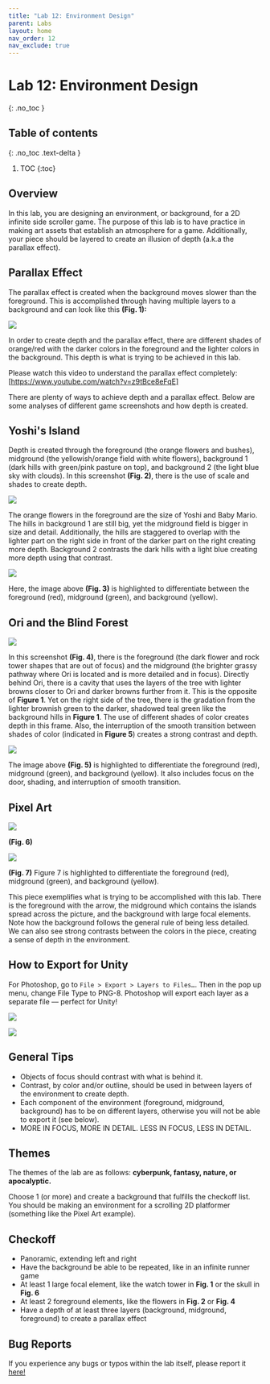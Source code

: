```yaml
---
title: "Lab 12: Environment Design"
parent: Labs
layout: home
nav_order: 12
nav_exclude: true
---
```


# Lab 12: Environment Design
{: .no_toc }

## Table of contents
{: .no_toc .text-delta }

1. TOC
{:toc}

## Overview
In this lab, you are designing an environment, or background, for a 2D infinite side scroller game. The purpose of this lab is to have practice in making art assets that establish an atmosphere for a game. Additionally, your piece should be layered to create an illusion
of depth (a.k.a the parallax effect).


## Parallax Effect
The parallax effect is created when the background moves slower than the foreground. This is accomplished through having multiple layers to a background and can look like this **(Fig. 1):**

![](images/image1.png)

In order to create depth and the parallax effect, there are different shades of orange/red with the darker colors in the foreground and the lighter colors in the background. This depth is what is trying to be achieved in this lab.

Please watch this video to understand the parallax effect completely: [https://www.youtube.com/watch?v=z9tBce8eFqE]

There are plenty of ways to achieve depth and a parallax effect. Below are some analyses of different game screenshots and how depth is created.

## Yoshi's Island

Depth is created through the foreground (the orange flowers and bushes), midground (the yellowish/orange field with white flowers), background 1 (dark hills with green/pink pasture on top), and background 2 (the light blue sky with clouds). In this screenshot **(Fig. 2)**, there is the use of scale and shades to create depth. 

![](images/image2.png)

The orange flowers in the foreground are the size of Yoshi and Baby Mario. The hills in background 1 are still big, yet the midground field is bigger in size and detail. Additionally, the hills are staggered to overlap with the lighter part on the right side in front of the darker part on the right creating more depth. Background 2 contrasts the dark hills with a light blue creating more depth using that contrast.

![](images/image5.png)

Here, the image above **(Fig. 3)** is highlighted to differentiate between the foreground (red), midground (green), and background (yellow).

## Ori and the Blind Forest

![](images/image9.png)

In this screenshot **(Fig. 4)**, there is the foreground (the dark flower and rock tower shapes that are out of focus) and the midground (the brighter grassy pathway where Ori is located and is more detailed and in focus). Directly behind Ori, there is a cavity that uses the layers of the tree with lighter browns closer to Ori and darker browns further from it. This is the opposite of **Figure 1**. Yet on the right side of the tree, there is the gradation from the lighter brownish green to the darker, shadowed teal green like the background hills in **Figure 1**. The use of different shades of color creates depth in this frame. Also, the interruption of the smooth transition between shades of color (indicated in **Figure 5**) creates a strong contrast and depth.

![](images/image4.png)

The image above **(Fig. 5)** is highlighted to differentiate the foreground (red), midground (green), and background (yellow). It also includes focus on the door, shading, and interruption of smooth transition.

## Pixel Art

![](images/image3.png)

**(Fig. 6)**

![](images/image6.png)

**(Fig. 7)** Figure 7 is highlighted to differentiate the foreground (red), midground (green), and background (yellow).

This piece exemplifies what is trying to be accomplished with this lab. There is the foreground with the arrow, the midground which contains the islands spread across the picture, and the background with large focal elements. Note how the background follows the general rule of being less detailed. We can also see strong contrasts between the colors in the piece, creating a sense of depth in the environment.

## How to Export for Unity

For Photoshop, go to `File > Export > Layers to Files…`. Then in the pop up menu, change File Type to PNG-8. Photoshop will export each layer as a separate file –– perfect for Unity!

![](images/image7.png)

![](images/image8.png)

## General Tips

- Objects of focus should contrast with what is behind it.
- Contrast, by color and/or outline, should be used in between layers of the environment to create depth.
- Each component of the environment (foreground, midground, background) has to be on different layers, otherwise you will not be able to export it (see below). 
- MORE IN FOCUS, MORE IN DETAIL. LESS IN FOCUS, LESS IN DETAIL. 

## Themes

The themes of the lab are as follows: **cyberpunk, fantasy, nature, or apocalyptic.**

Choose 1 (or more) and create a background that fulfills the checkoff list. You should be making an environment for a scrolling 2D platformer (something like the Pixel Art example).

## Checkoff

- Panoramic, extending left and right
- Have the background be able to be repeated, like in an infinite runner game
- At least 1 large focal element, like the watch tower in **Fig. 1** or the skull in **Fig. 6**
- At least 2 foreground elements, like the flowers in **Fig. 2** or **Fig. 4**
- Have a depth of at least three layers (background, midground, foreground) to create a parallax effect

## Bug Reports
If you experience any bugs or typos within the lab itself, please report it [here!]

[here!]: https://forms.gle/oiyM6iu3MinHfmNc7 
[https://www.youtube.com/watch?v=z9tBce8eFqE]: https://www.youtube.com/watch?v=z9tBce8eFqE